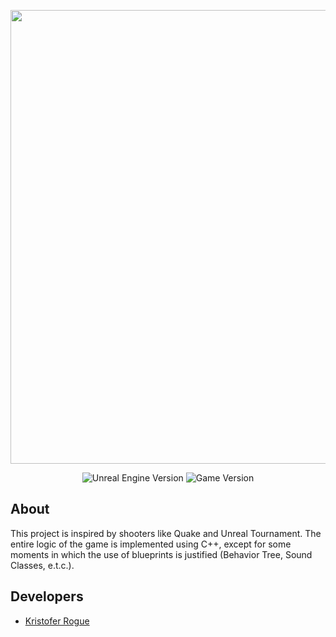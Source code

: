 <p align="center">
      <img src="https://i.ibb.co/Yt5JpTG/2022-11-25-211649.png" width="726">
</p>

<p align="center">
   <img src="https://img.shields.io/badge/Engine-UE5.1-lightgrey" alt="Unreal Engine Version">
   <img src="https://img.shields.io/badge/Version-0.0.1--alpha-orange" alt="Game Version">
</p>

## About

This project is inspired by shooters like Quake and Unreal Tournament. The entire logic of the game is implemented using C++, except for some moments in which the use of blueprints is justified (Behavior Tree, Sound Classes, e.t.c.).

## Developers

- [Kristofer Rogue](https://github.com/kristof-game)
